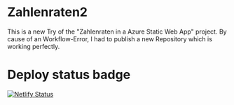 # Zahlenraten2
This is a new Try of the "Zahlenraten in a Azure Static Web App" project. By cause of an Workflow-Error, I had to publish a new Repository which is working perfectly.

# Deploy status badge
[![Netlify Status](https://api.netlify.com/api/v1/badges/a4c7d776-ad74-4a95-93a1-60e7de0b4482/deploy-status)](https://app.netlify.com/sites/velvety-duckanoo-4a2ae6/deploys)
